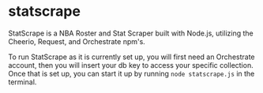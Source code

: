 # statscrape

StatScrape is a NBA Roster and Stat Scraper built with Node.js, utilizing the Cheerio, Request, and Orchestrate npm's.

To run StatScrape as it is currently set up, you will first need an Orchestrate account, then you will insert your db key to access your specific collection.  Once that is set up, you can start it up by running `node statscrape.js` in the terminal.
